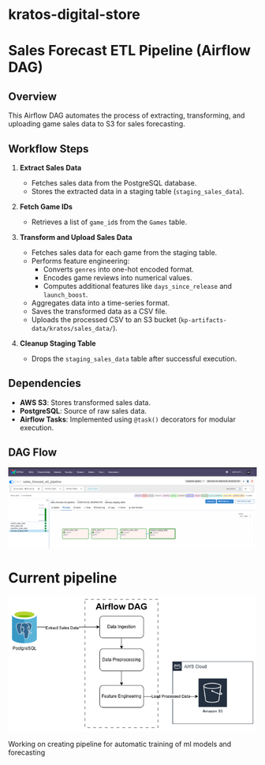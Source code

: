 # kratos-digital-store

# Sales Forecast ETL Pipeline (Airflow DAG)

## Overview
This Airflow DAG automates the process of extracting, transforming, and uploading game sales data to S3 for sales forecasting.

## Workflow Steps
1. **Extract Sales Data**  
   - Fetches sales data from the PostgreSQL database.  
   - Stores the extracted data in a staging table (`staging_sales_data`).  

2. **Fetch Game IDs**  
   - Retrieves a list of `game_id`s from the `Games` table.  

3. **Transform and Upload Sales Data**  
   - Fetches sales data for each game from the staging table.  
   - Performs feature engineering:  
     - Converts `genres` into one-hot encoded format.  
     - Encodes game reviews into numerical values.  
     - Computes additional features like `days_since_release` and `launch_boost`.  
   - Aggregates data into a time-series format.  
   - Saves the transformed data as a CSV file.  
   - Uploads the processed CSV to an S3 bucket (`kp-artifacts-data/kratos/sales_data/`).  

4. **Cleanup Staging Table**  
   - Drops the `staging_sales_data` table after successful execution.  

## Dependencies
- **AWS S3**: Stores transformed sales data.  
- **PostgreSQL**: Source of raw sales data.  
- **Airflow Tasks**: Implemented using `@task()` decorators for modular execution.  

## DAG Flow

![DAGS Running on airflow](images/airflow_etl_screenshot.png)

# Current pipeline

![ML Pipeline](images/pipeline.png)

Working on creating pipeline for automatic training of ml models and forecasting